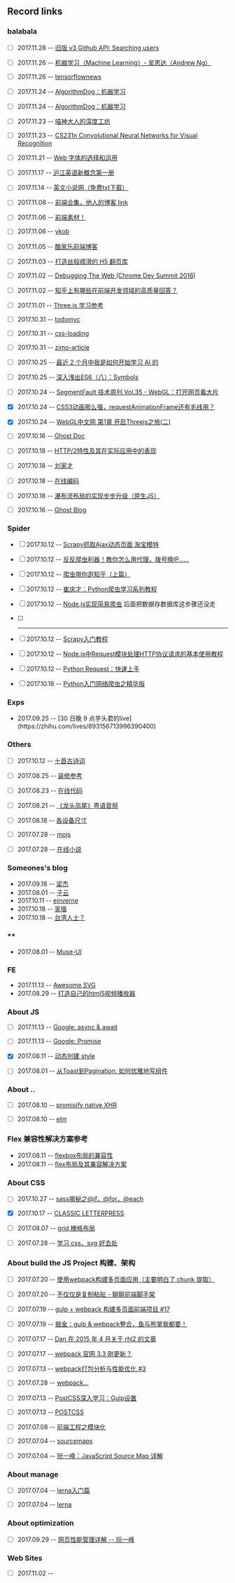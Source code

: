 ## Record links




### balabala
- [ ] 2017.11.28 -- [旧版 v3 Github API: Searching users](https://help.github.com/articles/searching-users/)
- [ ] 2017.11.26 -- [机器学习（Machine Learning）- 吴恩达（Andrew Ng）](https://www.bilibili.com/video/av9912938/#page=2)
- [ ] 2017.11.26 -- [tensorflownews](http://www.algorithmdog.com/page/3)
- [ ] 2017.11.24 -- [AlgorithmDog：机器学习](http://www.tensorflownews.com/)
- [ ] 2017.11.24 -- [AlgorithmDog：机器学习](http://www.algorithmdog.com/page/3)
- [ ] 2017.11.23 -- [喵神大人的深度工坊](https://zhuanlan.zhihu.com/codekitty)
- [ ] 2017.11.23 -- [CS231n Convolutional Neural Networks for Visual Recognition](https://cs231n.github.io/)
- [ ] 2017.11.21 -- [Web 字体的选择和运用](https://blog.coding.net/blog/Web-Fonts)
- [ ] 2017.11.17 -- [沪江英语新概念第一册](http://www.hjenglish.com/nce/xingainian1/)
- [ ] 2017.11.14 -- [英文小说网（免费txt下载）](http://novel.tingroom.com/)
- [ ] 2017.11.08 -- [前端合集，他人的博客 link](http://codepub.cn/links/)
- [ ] 2017.11.06 -- [前端素材！](https://tympanus.net/)
- [ ] 2017.11.06 -- [ykob](https://ykob.github.io/sketch-threejs)
- [ ] 2017.11.05 -- [酷家乐前端博客](https://webfe.kujiale.com/)
- [ ] 2017.11.03 -- [打造丝般顺滑的 H5 翻页库](http://fex.baidu.com/blog/2017/10/build-a-silky-smooth-slide-library//)
- [ ] 2017.11.02 -- [Debugging The Web (Chrome Dev Summit 2016)](https://www.youtube.com/watch?v=HF1luRD4Qmk)
- [ ] 2017.11.02 -- [知乎上有哪些在前端开发领域的高质量回答？](https://www.zhihu.com/question/20246142/answer/14470387)
- [ ] 2017.11.01 -- [Three.js 学习参考](https://newbieweb.lione.me/2017/02/26/WebGL%20ThreeJS%E5%AD%A6%E4%B9%A0%E6%80%BB%E7%BB%93%E4%B8%89/)
- [ ] 2017.10.31 -- [todomvc](https://github.com/swannodette/todomvc/tree/gh-pages/labs/architecture-examples/om)
- [ ] 2017.10.31 -- [css-loading](https://mp.weixin.qq.com/s?__biz=MjM5NTEwMTAwNg==&mid=2650211450&idx=2&sn=535bef4d8197ca0fbd643b80c6fbc40f&chksm=befe045b89898d4dd6d8bf1326bd4877fe4bbe7e9e82d2671927b3c5503dd9a1ebf2cf0f5eb6&scene=21#wechat_redirect)
- [ ] 2017.10.31 -- [zimo-article](https://github.com/laizimo/zimo-article)
- [ ] 2017.10.25 -- [最近 2 个月中我是如何开始学习 AI 的](https://zhuanlan.zhihu.com/p/30402049)
- [ ] 2017.10.25 -- [深入浅出ES6（八）：Symbols](http://www.infoq.com/cn/articles/es6-in-depth-symbols)
- [ ] 2017.10.24 -- [SegmentFault 技术周刊 Vol.35 - WebGL：打开网页看大片](https://segmentfault.com/a/1190000011633728?utm_source=weekly&utm_medium=email&utm_campaign=email_weekly)
- [x] 2017.10.24 -- [CSS3动画那么强，requestAnimationFrame还有毛线用？](http://www.zhangxinxu.com/wordpress/2013/09/css3-animation-requestanimationframe-tween-%E5%8A%A8%E7%94%BB%E7%AE%97%E6%B3%95/)
- [x] 2017.10.24 -- [WebGL中文网 第1章 开启Threejs之旅(二)](http://www.hewebgl.com/article/getarticle/50)
- [ ] 2017.10.16 -- [Ghost Doc](https://docs.ghost.org/v1/docs/working-with-ghost)
- [ ] 2017.10.18 -- [HTTP/2特性及其在实际应用中的表现](https://juejin.im/post/59e46b2651882578b8185a05)
- [ ] 2017.10.18 -- [刘家才](http://liujiacai.net/about/)
- [ ] 2017.10.18 -- [在线编码](http://codepan.net/)
- [ ] 2017.10.18 -- [瀑布流布局的实现步步升级（原生JS）](http://www.dengzhr.com/js/405)
- [ ] 2017.10.16 -- [Ghost Blog](https://blog.ghost.org/)


### Spider
- [ ] 2017.10.12 -- [Scrapy抓取Ajax动态页面 淘宝模特](http://www.jianshu.com/p/1e35bcb1cf21)
- [ ] 2017.10.12 -- [反反爬虫利器！教你怎么用代理，拨号换IP……](https://zhuanlan.zhihu.com/p/26876834)
- [ ] 2017.10.12 -- [爬虫带你逛知乎（上篇）](https://zhuanlan.zhihu.com/p/25084794)
- [ ] 2017.10.12 -- [崔庆才：Python爬虫学习系列教程](http://cuiqingcai.com/1052.html)
- [ ] 2017.10.12 -- [Node.js实现简易爬虫](https://segmentfault.com/a/1190000008745531) 后面把数据存数据库这步骤还没走
- [ ] -------------
- [ ] 2017.10.12 -- [Scrapy入门教程](http://scrapy-chs.readthedocs.io/zh_CN/1.0/intro/tutorial.html)
- [ ] 2017.10.12 -- [Node.js中Request模块处理HTTP协议请求的基本使用教程](https://teakki.com/p/57dfa8073c20b02e90a0d01e)
- [ ] 2017.10.12 -- [Python Request：快速上手](http://requests-docs-cn.readthedocs.io/zh_CN/latest/user/quickstart.html)
- [ ] 2017.10.18 -- [Python入门网络爬虫之精华版](https://github.com/lining0806/PythonSpiderNotes)


### Exps
* 2017.09.25 -- [30 日晚 9 点芋头君的live](https://<www class=""></www>zhihu.com/lives/893156713996390400)


### Others
- [ ] 2017.10.12 -- [十首古诗词](http://www.360doc.com/content/17/0508/04/10101824_651984976.shtml)
- [ ] 2017.08.25 -- [装修参考](https://zixuncooperation.html5.qq.com/coolread/article?showAttach=true&ch=900101&tagId=MttTagSource&tabId=98&docId=3273400111&bizId=16&extenddata=RN%3D0%26fSiteScore%3D70%26fWeight%3D0%26iBusinessId%3D85%26iClick%3D2495444%26iComment%3D1537%26iContent%3D6323%26iContentType%3D1%26iDupNum%3D0%26iExposure%3D44046359%26iPV%3D0%26iPics%3D40%26sAge%3D322%26sAlgorID%3D18%26sAlgorType%3D1%26sDataSrc%3D85%26sFirstStrategy%3D0%26sGrayPlatFormModelId%3D10122%26sIDFA%3D%26sIMSI%3D%26sImei%3D%26sLocation%3D93302%26sModelId%3D10122%26sPhone%3D%26sPostTime%3D1503099180%26sQBId%3D%26sQQ%3D%26sRecommDim%3DTopic%26sSecondStrategy%3D1%26sStrategyId%3DEXP%26sSubject%3D11902%26sTagId%3Dcoctr_cr_119%26sUserSex%3D252%26sZimeitiId%3DMzA4NDQzNDIwMQ%3D%3D&base64Guid=ODY1MDAwMDM5MDYyNjk0MDAwMDAwMDAwMDAwMGltZWk=&base64Imei=ODY1MDAwMDM5MDYyNjk0&cnettype=wifi&clientWidth=360.0)
- [ ] 2017.08.23 -- [在线代码](c9.io)
- [ ] 2017.08.21 -- [《龙头凤尾》粤语音频](https://www.lizhi.fm/116090/album/2569617607719814171)
- [ ] 2017.08.18 -- [各设备尺寸](https://material.io/devices/)
- [ ] 2017.07.28 -- [mojs](http://mojs.io/)
- [ ] 2017.07.28 -- [在线小说](http://www.dushu369.com/)


### Someones's blog
* 2017.09.18 -- [梁杰](http://numbbbbb.com/)
* 2017.08.01 -- [子云](http://everlose.cn/)
* 2017.10.11 -- [einverne](http://einverne.github.io/)
* 2017.10.18 -- [吴揩](http://www.wukai.me/)
* 2017.10.18 -- [台湾人士？](https://coldnew.github.io/)


### **
* 2017.08.01 -- [Muse-UI](http://www.muse-ui.org/)


### FE
* 2017.11.13 -- [Awesome SVG](https://github.com/willianjusten/awesome-svg)
* 2017.08.29 -- [打造自己的html5视频播放器](https://segmentfault.com/a/1190000000380064)


### About JS
- [ ] 2017.11.13 -- [Google: async & await](https://developers.google.com/web/fundamentals/primers/async-functions?hl=zh-cn)
- [ ] 2017.11.13 -- [Google: Promise](https://developers.google.com/web/fundamentals/primers/promises?hl=zh-cn)
- [x] 2017.08.11 -- [动态创建 style](http://www.cnblogs.com/stephenykk/p/5406614.html)
- [ ] 2017.08.01 -- [从Toast到Pagination: 如何优雅地写组件](https://juejin.im/post/591568ab8d6d8100585ecb7d)


### About ..
- [ ] 2017.08.10 -- [promisify native XHR](https://stackoverflow.com/questions/30008114/how-do-i-promisify-native-xhr)
- [ ] 2017.08.10 -- [elm](https://guide.elm-lang.org/)


### Flex 兼容性解决方案参考
* 2017.08.11 -- [flexbox布局的兼容性](http://www.ayqy.net/blog/flexbox%E5%B8%83%E5%B1%80%E7%9A%84%E5%85%BC%E5%AE%B9%E6%80%A7/)
* 2017.08.11 -- [flex布局及其兼容解决方案](http://www.webzsky.com/?p=689)

### About CSS
- [ ] 2017.10.27 -- [sass揭秘之@if，@for，@each](https://www.w3cplus.com/preprocessor/sass-advanced-application.html)
- [x] 2017.10.17 -- [CLASSIC LETTERPRESS](https://www.midwinter-dg.com/blog_demos/css-text-shadows/)
- [ ] 2017.08.07 -- [grid 栅格布局](https://tympanus.net/codrops/css_reference/grid/)
- [ ] 2017.07.28 -- [学习 css、svg 好去处](https://tympanus.net/codrops/)


### About build the JS Project 构建、架构
- [ ] 2017.07.20 -- [使用webpack构建多页面应用（主要明白了 chunk 提取）](https://github.com/Coffcer/Blog/issues/1)
- [ ] 2017.07.20 -- [不仅仅是复制粘贴 - 聊聊前端脚手架](http://www.cnblogs.com/ihardcoder/p/6648423.html)
- [ ] 2017.07.19 -- [gulp + webpack 构建多页面前端项目 #17](https://github.com/fwon/blog/issues/17)
- [ ] 2017.07.19 -- [掘金：gulp & webpack整合，鱼与熊掌我都要！](https://juejin.im/entry/5774ed3da633bd0057fe07f4)
- [ ] 2017.07.17 -- [Dan 在 2015 年 4 月关于 rhl2 的文章](https://medium.com/@dan_abramov/the-death-of-react-hot-loader-765fa791d7c4)
- [ ] 2017.07.17 -- [webpack 官网 3.3 刚更新？](https://webpack.js.org/guides/hot-module-replacement/)
- [ ] 2017.07.13 -- [webpack打包分析与性能优化 #3](https://github.com/hawx1993/tech-blog/issues/3)
- [ ] 2017.07.28 -- [webpack...](https://mrshi.gitbooks.io/survivejs_webpack_chinese/chapter1.html)
- [ ] 2017.07.13 -- [PostCSS深入学习：Gulp设置](http://www.w3cplus.com/PostCSS/postcss-quickstart-guide-gulp-setup.html)
- [ ] 2017.07.13 -- [POSTCSS](https://www.w3cplus.com/blog/tags/516.html)
- [ ] 2017.07.08 -- [前端工程之模块化](http://fex.baidu.com/blog/2014/03/fis-module/)
- [ ] 2017.07.04 -- [sourcemaps](https://www.html5rocks.com/en/tutorials/developertools/sourcemaps/)
- [ ] 2017.07.04 -- [阮一峰：JavaScript Source Map 详解](http://www.ruanyifeng.com/blog/2013/01/javascript_source_map.html)


### About manage
- [ ] 2017.07.04 -- [lerna入门篇](http://www.jianshu.com/p/63ec67445b0f)
- [ ] 2017.07.04 -- [lerna](https://github.com/lerna/lerna)


### About optimization
- [ ] 2017.09.29 -- [网页性能管理详解 -- 阮一峰](http://www.ruanyifeng.com/blog/2015/09/web-page-performance-in-depth.html)


### Web Sites
- [ ] 2017.11.02 -- [](https://www.sony.com/be-moved/)
